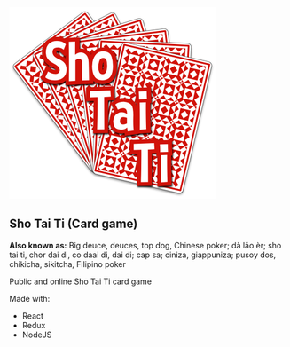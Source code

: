 ![ShoTaiTi Logo](https://raw.githubusercontent.com/andrepcg/shotaiti/master/logo.png)


Sho Tai Ti (Card game)
----------

**Also known as:** Big deuce, deuces, top dog, Chinese poker; dà lǎo èr; sho tai ti, chor dai di, co daai di, dai di; cap sa; ciniza, giappuniza; pusoy dos, chikicha, sikitcha, Filipino poker

Public and online Sho Tai Ti card game

Made with:
- React
- Redux
- NodeJS
